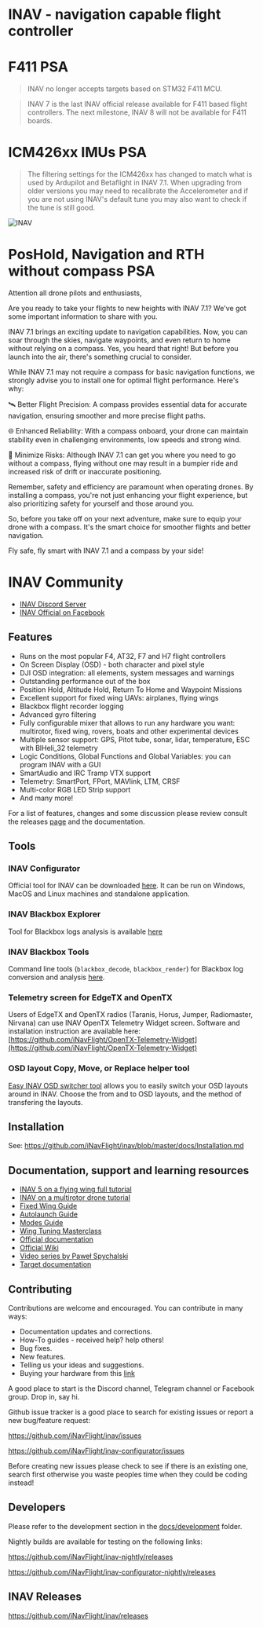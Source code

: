 # INAV - navigation capable flight controller

# F411 PSA

> INAV no longer accepts targets based on STM32 F411 MCU.

> INAV 7 is the last INAV official release available for F411 based flight controllers. The next milestone, INAV 8 will not be available for F411 boards.

# ICM426xx IMUs PSA

> The filtering settings for the ICM426xx has changed to match what is used by Ardupilot and Betaflight in INAV 7.1. When upgrading from older versions you may need to recalibrate the Accelerometer and if you are not using INAV's default tune you may also want to check if the tune is still good.

![INAV](http://static.rcgroups.net/forums/attachments/6/1/0/3/7/6/a9088858-102-inav.png)

# PosHold, Navigation and RTH without compass PSA

Attention all drone pilots and enthusiasts,

Are you ready to take your flights to new heights with INAV 7.1? We've got some important information to share with you.

INAV 7.1 brings an exciting update to navigation capabilities. Now, you can soar through the skies, navigate waypoints, and even return to home without relying on a compass. Yes, you heard that right! But before you launch into the air, there's something crucial to consider.

While INAV 7.1 may not require a compass for basic navigation functions, we strongly advise you to install one for optimal flight performance. Here's why:

🛰️ Better Flight Precision: A compass provides essential data for accurate navigation, ensuring smoother and more precise flight paths.

🌐 Enhanced Reliability: With a compass onboard, your drone can maintain stability even in challenging environments, low speeds and strong wind.

🚀 Minimize Risks: Although INAV 7.1 can get you where you need to go without a compass, flying without one may result in a bumpier ride and increased risk of drift or inaccurate positioning.

Remember, safety and efficiency are paramount when operating drones. By installing a compass, you're not just enhancing your flight experience, but also prioritizing safety for yourself and those around you.

So, before you take off on your next adventure, make sure to equip your drone with a compass. It's the smart choice for smoother flights and better navigation.

Fly safe, fly smart with INAV 7.1 and a compass by your side!

# INAV Community

* [INAV Discord Server](https://discord.gg/peg2hhbYwN)
* [INAV Official on Facebook](https://www.facebook.com/groups/INAVOfficial)

## Features

* Runs on the most popular F4, AT32, F7 and H7 flight controllers
* On Screen Display (OSD) - both character and pixel style
* DJI OSD integration: all elements, system messages and warnings
* Outstanding performance out of the box
* Position Hold, Altitude Hold, Return To Home and Waypoint Missions
* Excellent support for fixed wing UAVs: airplanes, flying wings
* Blackbox flight recorder logging
* Advanced gyro filtering
* Fully configurable mixer that allows to run any hardware you want: multirotor, fixed wing, rovers, boats and other experimental devices
* Multiple sensor support: GPS, Pitot tube, sonar, lidar, temperature, ESC with BlHeli_32 telemetry
* Logic Conditions, Global Functions and Global Variables: you can program INAV with a GUI
* SmartAudio and IRC Tramp VTX support
* Telemetry: SmartPort, FPort, MAVlink, LTM, CRSF
* Multi-color RGB LED Strip support
* And many more!

For a list of features, changes and some discussion please review consult the releases [page](https://github.com/iNavFlight/inav/releases) and the documentation.

## Tools

### INAV Configurator

Official tool for INAV can be downloaded [here](https://github.com/iNavFlight/inav-configurator/releases). It can be run on Windows, MacOS and Linux machines and standalone application.

### INAV Blackbox Explorer

Tool for Blackbox logs analysis is available [here](https://github.com/iNavFlight/blackbox-log-viewer/releases)

### INAV Blackbox Tools

Command line tools (`blackbox_decode`, `blackbox_render`) for Blackbox log conversion and analysis [here](https://github.com/iNavFlight/blackbox-tools).

### Telemetry screen for EdgeTX and OpenTX

Users of EdgeTX and OpenTX radios (Taranis, Horus, Jumper, Radiomaster, Nirvana) can use INAV OpenTX Telemetry Widget screen. Software and installation instruction are available here: [https://github.com/iNavFlight/OpenTX-Telemetry-Widget](https://github.com/iNavFlight/OpenTX-Telemetry-Widget)

### OSD layout Copy, Move, or Replace helper tool

[Easy INAV OSD switcher tool](https://www.mrd-rc.com/tutorials-tools-and-testing/useful-tools/inav-osd-switcher-tool/) allows you to easily switch your OSD layouts around in INAV. Choose the from and to OSD layouts, and the method of transfering the layouts.

## Installation

See: https://github.com/iNavFlight/inav/blob/master/docs/Installation.md

## Documentation, support and learning resources
* [INAV 5 on a flying wing full tutorial](https://www.youtube.com/playlist?list=PLOUQ8o2_nCLkZlulvqsX_vRMfXd5zM7Ha)
* [INAV on a multirotor drone tutorial](https://www.youtube.com/playlist?list=PLOUQ8o2_nCLkfcKsWobDLtBNIBzwlwRC8)
* [Fixed Wing Guide](docs/INAV_Fixed_Wing_Setup_Guide.pdf)
* [Autolaunch Guide](docs/INAV_Autolaunch.pdf)
* [Modes Guide](docs/INAV_Modes.pdf)
* [Wing Tuning Masterclass](docs/INAV_Wing_Tuning_Masterclass.pdf)
* [Official documentation](https://github.com/iNavFlight/inav/tree/master/docs)
* [Official Wiki](https://github.com/iNavFlight/inav/wiki)
* [Video series by Paweł Spychalski](https://www.youtube.com/playlist?list=PLOUQ8o2_nCLloACrA6f1_daCjhqY2x0fB)
* [Target documentation](https://github.com/iNavFlight/inav/tree/master/docs/boards)

## Contributing

Contributions are welcome and encouraged.  You can contribute in many ways:

* Documentation updates and corrections.
* How-To guides - received help?  help others!
* Bug fixes.
* New features.
* Telling us your ideas and suggestions.
* Buying your hardware from this [link](https://inavflight.com/shop/u/bg/)

A good place to start is the Discord channel, Telegram channel or Facebook group. Drop in, say hi.

Github issue tracker is a good place to search for existing issues or report a new bug/feature request:

https://github.com/iNavFlight/inav/issues

https://github.com/iNavFlight/inav-configurator/issues

Before creating new issues please check to see if there is an existing one, search first otherwise you waste peoples time when they could be coding instead!

## Developers

Please refer to the development section in the [docs/development](https://github.com/iNavFlight/inav/tree/master/docs/development) folder.

Nightly builds are available for testing on the following links:

https://github.com/iNavFlight/inav-nightly/releases

https://github.com/iNavFlight/inav-configurator-nightly/releases

## INAV Releases
https://github.com/iNavFlight/inav/releases


